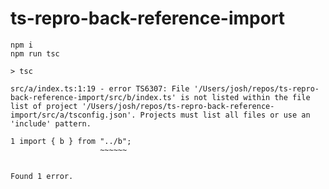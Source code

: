 # ts-repro-back-reference-import

```shell
npm i
npm run tsc
```

```
> tsc

src/a/index.ts:1:19 - error TS6307: File '/Users/josh/repos/ts-repro-back-reference-import/src/b/index.ts' is not listed within the file list of project '/Users/josh/repos/ts-repro-back-reference-import/src/a/tsconfig.json'. Projects must list all files or use an 'include' pattern.

1 import { b } from "../b";
                    ~~~~~~


Found 1 error.
```
